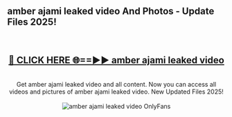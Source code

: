<h2>amber ajami leaked video And Photos - Update Files 2025!</h2>
<br>
<div align="center">
<h2><a href="https://linkcuts.com/hfmhzwbr" rel="nofollow">🔴 CLICK HERE 🌐==►► amber ajami leaked video</a></h2>
<br>
Get amber ajami leaked video and all content. Now you can access all videos and pictures of amber ajami leaked video. New Updated Files 2025!
<br>
<br>
<a href="https://linkcuts.com/hfmhzwbr" rel="nofollow" data-target="animated-image.originalLink"><img src="https://i.ibb.co.com/WyWwxjT/player-gif2.gif" alt="amber ajami leaked video OnlyFans" style="max-width: 100%; display: inline-block;" data-target="animated-image.originalImage"></a>
</div>
<br>